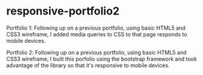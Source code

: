 # responsive-portfolio2


Portfolio 1:  Following up on a previous portfolio, using basic HTML5 and CSS3 wireframe,  I added media queries to CSS to that page responds to mobile devices. 

Portfolio 2: Following up on a previous portfolio, using basic HTML5 and CSS3 wireframe, I built this porfolio using the bootstrap framework and took advantage of the library so that it's responsive to mobile devices.  

